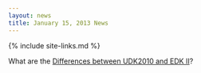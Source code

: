 ```yaml
---
layout: news
title: January 15, 2013 News
---
```

{% include site-links.md %}

What are the [Differences between UDK2010 and EDK II]({{wiki}}/Differences%20between%20UDK2010%20and%20EDK%20II)?